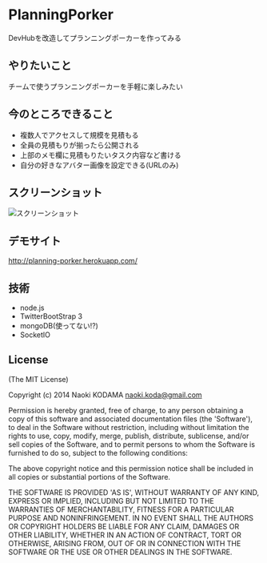 # PlanningPorker
DevHubを改造してプランニングポーカーを作ってみる

## やりたいこと
チームで使うプランニングポーカーを手軽に楽しみたい

## 今のところできること
* 複数人でアクセスして規模を見積もる
* 全員の見積もりが揃ったら公開される
* 上部のメモ欄に見積もりたいタスク内容など書ける
* 自分の好きなアバター画像を設定できる(URLのみ)

## スクリーンショット
![スクリーンショット](https://dl.dropboxusercontent.com/u/1215986/planning_porker.png)
## デモサイト
http://planning-porker.herokuapp.com/

## 技術
* node.js
* TwitterBootStrap 3
* mongoDB(使ってない!?)
* SocketIO

## License
(The MIT License)

Copyright (c) 2014 Naoki KODAMA <naoki.koda@gmail.com>

Permission is hereby granted, free of charge, to any person obtaining a copy of this software and associated documentation files (the 'Software'), to deal in the Software without restriction, including without limitation the rights to use, copy, modify, merge, publish, distribute, sublicense, and/or sell copies of the Software, and to permit persons to whom the Software is furnished to do so, subject to the following conditions:

The above copyright notice and this permission notice shall be included in all copies or substantial portions of the Software.

THE SOFTWARE IS PROVIDED 'AS IS', WITHOUT WARRANTY OF ANY KIND, EXPRESS OR IMPLIED, INCLUDING BUT NOT LIMITED TO THE WARRANTIES OF MERCHANTABILITY, FITNESS FOR A PARTICULAR PURPOSE AND NONINFRINGEMENT. IN NO EVENT SHALL THE AUTHORS OR COPYRIGHT HOLDERS BE LIABLE FOR ANY CLAIM, DAMAGES OR OTHER LIABILITY, WHETHER IN AN ACTION OF CONTRACT, TORT OR OTHERWISE, ARISING FROM, OUT OF OR IN CONNECTION WITH THE SOFTWARE OR THE USE OR OTHER DEALINGS IN THE SOFTWARE.

